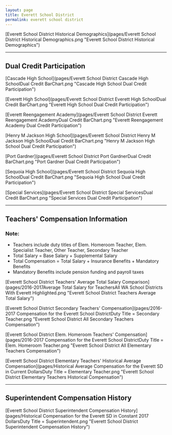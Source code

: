 ```yaml
---
layout: page
title: Everett School District
permalink: everett school district
---
```



[Everett School District Historical Demographics](pages/Everett School District Historical Demographics.png "Everett School District Historical Demographics")

___

## Dual Credit Participation

[Cascade High School](pages/Everett School District Cascade High SchoolDual Credit BarChart.png "Cascade High School Dual Credit Participation")

[Everett High School](pages/Everett School District Everett High SchoolDual Credit BarChart.png "Everett High School Dual Credit Participation")

[Everett Reengagement Academy](pages/Everett School District Everett Reengagement AcademyDual Credit BarChart.png "Everett Reengagement Academy Dual Credit Participation")

[Henry M Jackson High School](pages/Everett School District Henry M Jackson High SchoolDual Credit BarChart.png "Henry M Jackson High School Dual Credit Participation")

[Port Gardner](pages/Everett School District Port GardnerDual Credit BarChart.png "Port Gardner Dual Credit Participation")

[Sequoia High School](pages/Everett School District Sequoia High SchoolDual Credit BarChart.png "Sequoia High School Dual Credit Participation")

[Special Services](pages/Everett School District Special ServicesDual Credit BarChart.png "Special Services Dual Credit Participation")


___

## Teachers' Compensation Information
### Note:
- Teachers include duty titles of Elem. Homeroom Teacher, Elem. Specialist Teacher, Other Teacher, Secondary Teacher
- Total Salary = Base Salary + Supplemental Salary
- Total Compensation = Total Salary + Insurance Benefits + Mandatory Benefits
- Mandatory Benefits include pension funding and payroll taxes

[Everett School District Teachers' Average Total Salary Comparison](pages/2016-2017Average Total Salary for TeachersAll WA School Districts With Everett Highlighted.png "Everett School District Teachers Average Total Salary")

[Everett School District Secondary Teachers' Compensation](pages/2016-2017 Compensation for the Everett School DistrictDuty Title = Secondary Teacher.png "Everett School District All Secondary Teachers Compensation")

[Everett School District Elem. Homeroom Teachers' Compensation](pages/2016-2017 Compensation for the Everett School DistrictDuty Title = Elem. Homeroom Teacher.png "Everett School District All Elementary Teachers Compensation")

[Everett School District Elementary Teachers' Historical Average Compensation](pages/Historical Average Compensation for the Everett SD in Current DollarsDuty Title = Elementary Teacher.png "Everett School District Elementary Teachers Historical Compensation")


___

## Superintendent Compensation History

[Everett School District Superintendent Compensation History](pages/Historical Compensation for the Everett SD in Constant 2017 DollarsDuty Title = Superintendent.png "Everett School District Superintendent Compensation History")

